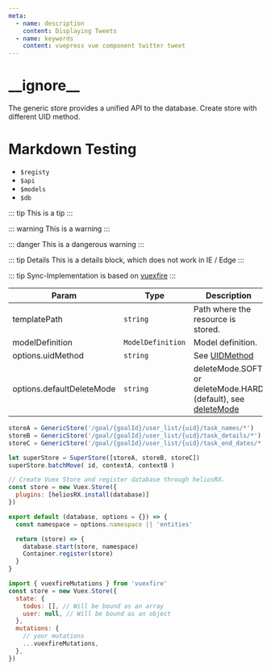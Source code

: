 ```yaml
---
meta:
  - name: description
    content: Displaying Tweets
  - name: keywords
    content: vuepress vue component twitter tweet
---
```


# \_\_ignore\_\_

The generic store provides a unified API to the database.
Create store with different UID method.

# Markdown Testing

- `$registy`
- `$api`
- `$models`
- `$db`

::: tip
This is a tip
:::

::: warning
This is a warning
:::

::: danger
This is a dangerous warning
:::

::: tip Details
This is a details block, which does not work in IE / Edge
:::

::: tip
Sync-Implementation is based on
[vuexfire](https://github.com/vuejs/vuefire/blob/master/packages/vuexfire/src/index.js)
:::

| Param                     | Type                | Description  |
| ------------------------- | ------------------- | ------------ |
| templatePath              | `string`            | Path where the resource is stored.
| modelDefinition           | `ModelDefinition`    | Model definition.
| options.uidMethod         | `string`            | See [UIDMethod](./00-database#UIDMethod)
| options.defaultDeleteMode | `string`            | deleteMode.SOFT or deleteMode.HARD (default), see [deleteMode](./00-database#DeleteMode)

```js
storeA = GenericStore('/goal/{goalId}/user_list/{uid}/task_names/*')
storeB = GenericStore('/goal/{goalId}/user_list/{uid}/task_details/*')
storeC = GenericStore('/goal/{goalId}/user_list/{uid}/task_end_dates/*')

let superStore = SuperStore([storeA, storeB, storeC])
superStore.batchMove( id, contextA, contextB )
```

```js
// Create Vuex Store and register database through heliosRX.
const store = new Vuex.Store({
  plugins: [heliosRX.install(database)]
})

export default (database, options = {}) => {
  const namespace = options.namespace || 'entities'

  return (store) => {
    database.start(store, namespace)
    Container.register(store)
  }
}

import { vuexfireMutations } from 'vuexfire'
const store = new Vuex.Store({
  state: {
    todos: [], // Will be bound as an array
    user: null, // Will be bound as an object
  },
  mutations: {
    // your mutations
    ...vuexfireMutations,
  },
})